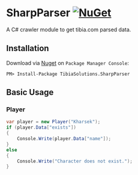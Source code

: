 SharpParser
[![NuGet](https://img.shields.io/nuget/v/TibiaSolutions.SharpParser.svg?style=flat-square)](https://www.nuget.org/packages/TibiaSolutions.SharpParser)
===============

A C# crawler module to get tibia.com parsed data.  

## Installation

Download via [Nuget](https://www.nuget.org/packages/TibiaSolutions.SharpParser/) on `Package Manager Console`:
```
PM> Install-Package TibiaSolutions.SharpParser
```

## Basic Usage

### Player
```csharp
var player = new Player("Kharsek");
if (player.Data["exists"])
{
    Console.Write(player.Data["name"]);
}
else
{
    Console.Write("Character does not exist.");
}
```
